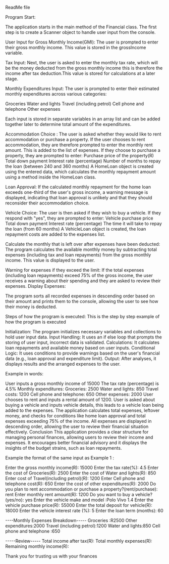 ReadMe file

Program Start:

The application starts in the main method of the Financial class.
The first step is to create a Scanner object to handle user input from the console.

User Input for Gross Monthly Income(GMI):
The user is prompted to enter their gross monthly income. This value is stored in the grossIncome variable.

Tax Input:
Next, the user is asked to enter the monthly tax rate, which will be the money deducted from the gross monthly income this is therefore the income after tax deduction.This value is stored for calculations at a later stage.

Monthly Expenditures Input:
The user is prompted to enter their estimated monthly expenditures across various categories:

Groceries
Water and lights
Travel (including petrol)
Cell phone and telephone
Other expenses

Each input is stored in separate variables in an array list and can be added together later to determine total amount of the expenditures.


Accommodation Choice :
The user is asked whether they would like to rent accommodation or purchase a property.
If the user chooses to rent accommodation, they are therefore prompted to enter the monthly rent amount. This is added to the list of expenses.
If they choose to purchase a property, they are prompted to enter:
Purchase price of the property(R)
Total down payment
Interest rate (percentage)
Number of months to repay the loan (between 240 and 360 months)
A HomeLoan object is created using the entered data, which calculates the monthly repayment amount using a method inside the HomeLoan class.


Loan Approval:
If the calculated monthly repayment for the home loan exceeds one-third of the user's gross income, a warning message is displayed, indicating that loan approval is unlikely and that they should reconsider their accommodation choice.

Vehicle Choice:
The user is then asked if they wish to buy a vehicle. If they respond with "yes", they are prompted to enter:
Vehicle purchase price
Total down payment
Interest rate (percentage)
The time it will take to repay the loan (from 60 months)
A VehicleLoan object is created, the loan repayment costs are added to the expenses list.


Calculate the monthly that is left over after expenses have been deducted:
The program calculates the available monthly money by subtracting total expenses (including tax and loan repayments) from the gross monthly income.
This value is displayed to the user.


Warning for expenses if they exceed the limit:
If the total expenses (including loan repayments) exceed 75% of the gross income, the user receives a warning about their spending and they are asked to review their expenses.
Display Expenses:

The program sorts all recorded expenses in descending order based on their amount and prints them to the console, allowing the user to see how their money is deducted.


Steps of how the program is executed:
This is the step by step example of how the program is executed

Initialization: The program initializes necessary variables and collections to hold user input data.
Input Handling: It uses an if else loop that prompts the storing of user input, incorrect data is validated.
Calculations: It calculates loan repayments and available money based on user inputs.
Conditional Logic: It uses conditions to provide warnings based on the user's financial data (e.g., loan approval and expenditure limit).
Output: After analyses, it displays results and the arranged expenses to the user.

Example in words:

User inputs a gross monthly income of 15000
The tax rate (percentage) is 4.5%
Monthly expenditures:
Groceries: 2500
Water and lights: 850
Travel costs: 1200
Cell phone and telephone: 650
Other expenses: 2000
User chooses to rent and inputs a rental amount of 1200.
User is asked about buying a vehicle and inputs vehicle details, this leads to a vehicle loan being added to the expenses.
The application calculates total expenses, leftover money, and checks for conditions like home loan approval and total expenses exceeding 75% of the income.
All expenses are displayed in descending order, allowing the user to review their financial situation effectively.
Conclusion
This application provides a clear structure for managing personal finances, allowing users to review their income and expenses. It encourages better financial advisory and it displays the insights of the budget strains, such as loan repayments.

Example the format of the same input as Example 1 :

Enter the gross monthly income(R): 15000
Enter the tax rate(%): 4.5
Enter the cost of Groceries(R): 2500
Enter the cost of Water and lights(R): 850
Enter cost of Travel(including petrol)(R): 1200
Enter Cell phone and telephone cost(R): 650
Enter the cost of other expenditures(R): 2000
Do you plan to rent accommodation or purchase a property?(rent/purchase): rent
Enter monthly rent amount(R): 1200
Do you want to buy a vehicle? (yes/no): yes
Enter the vehicle make and model :Polo Vivo 1.4
Enter the vehicle purchase price(R): 55000
Enter the total deposit for vehicle(R): 18000
Enter the vehicle interest rate (%): 5
Enter the loan term (months): 60

----Monthly Expenses Breakdown-----
Groceries :R2500
Other expenditures:2000
Travel (including petrol):1200
Water and lights:850
Cell phone and telephone :650

-----Review-----
Total income after tax(R):
Total monthly expenses(R):
Remaining monthly income(R):

Thank you for trusting us with your finances
